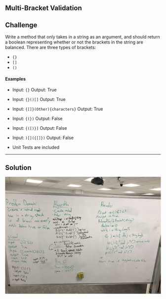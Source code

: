 ## Multi-Bracket Validation
## Challenge

Write a method that only takes in a string as an argument, and should return a boolean
representing whether or not the brackets in the string are balanced. There are
three types of brackets:

* `{}`
* `[]`
* `()`

#### Examples

* Input: `{}` Output: True
* Input: `{}()[]` Output: True
* Input: `{[]}(Other){characters}` Output: True
* Input: `{(})` Output: False
* Input: `{([)}]` Output: False
* Input: `)[]({[]})` Output: False

* Unit Tests are included

***
## Solution
![Multi-bracket whiteboard image](../../../assets/multi_bracket_validation.jpg)

